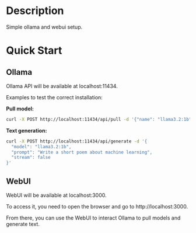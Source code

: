 # Description

Simple ollama and webui setup.

# Quick Start

## Ollama

Ollama API will be available at localhost:11434.

Examples to test the correct installation:


**Pull model:**

```bash
curl -X POST http://localhost:11434/api/pull -d '{"name": "llama3.2:1b"}'
```

**Text generation:**

```bash
curl -X POST http://localhost:11434/api/generate -d '{
  "model": "llama3.2:1b",
  "prompt": "Write a short poem about machine learning",
  "stream": false
}'
```


## WebUI

WebUI will be available at localhost:3000.

To access it, you need to open the browser and go to http://localhost:3000.

From there, you can use the WebUI to interact Ollama to pull models and generate text.
